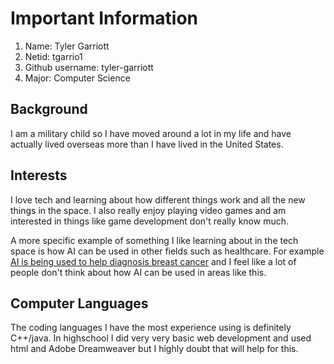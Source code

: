 ﻿# Important Information
1. Name: Tyler Garriott
2. Netid: tgarrio1
3. Github username: tyler-garriott
4. Major: Computer Science

## Background
I am a military child so I have moved around a lot in my life and have actually lived overseas more than I have lived in the United States.

## Interests
I love tech and learning about how different things work and all the new things in the space. I also really enjoy playing video games and am interested in things like game development don't really know much.

A more specific example of something I like learning about in the tech space is how AI can be used in other fields such as healthcare. For example [AI is being used to help diagnosis breast cancer](https://news.northeastern.edu/2024/06/24/ai-breast-cancer-diagnosis/) and I feel like a lot of people don't think about how AI can be used in areas like this.

## Computer Languages
The coding languages I have the most experience using is definitely C++/java. In highschool I did very very basic web development and used html and Adobe Dreamweaver but I highly doubt that will help for this.
 
